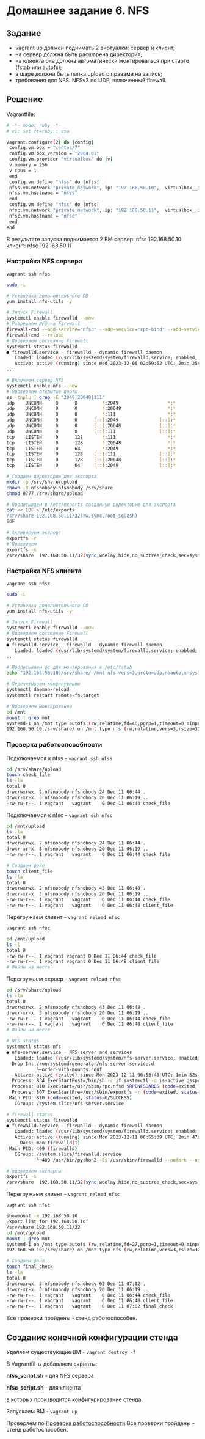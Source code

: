 # Домашнее задание 6. NFS

## Задание

- vagrant up должен поднимать 2 виртуалки: сервер и клиент;
- на сервер должна быть расшарена директория;
- на клиента она должна автоматически монтироваться при старте (fstab или autofs);
- в шаре должна быть папка upload с правами на запись;
- требования для NFS: NFSv3 по UDP, включенный firewall.

## Решение

Vagrantfile:

```bash
# -*- mode: ruby -*- 
# vi: set ft=ruby : vsa

Vagrant.configure(2) do |config| 
 config.vm.box = "centos/7" 
 config.vm.box_version = "2004.01" 
 config.vm.provider "virtualbox" do |v| 
 v.memory = 256 
 v.cpus = 1 
 end 
 config.vm.define "nfss" do |nfss| 
 nfss.vm.network "private_network", ip: "192.168.50.10",  virtualbox__intnet: "net1" 
 nfss.vm.hostname = "nfss" 
 end 
 config.vm.define "nfsc" do |nfsc| 
 nfsc.vm.network "private_network", ip: "192.168.50.11",  virtualbox__intnet: "net1" 
 nfsc.vm.hostname = "nfsc" 
 end 
end
```

В результате запуска поднимается 2 ВМ
сервер: nfss 192.168.50.10
клиент: nfsc 192.168.50.11

### Настройка NFS сервера

`vagrant ssh nfss`

```bash
sudo -i

# Установка дополнительного ПО
yum install nfs-utils -y

# Запуск Firewall
systemctl enable firewalld --now
# Разрешаем NFS на Firewall
firewall-cmd --add-service="nfs3" --add-service="rpc-bind" --add-service="mountd" --permanent 
firewall-cmd --reload
# Проверяем состояние Firewall
systemctl status firewalld
● firewalld.service - firewalld - dynamic firewall daemon
   Loaded: loaded (/usr/lib/systemd/system/firewalld.service; enabled; vendor preset: enabled)
   Active: active (running) since Wed 2023-12-06 02:59:52 UTC; 2min 25s ago
...

# Включаем сервер NFS
systemctl enable nfs --now
# Проверяем открытые порты
ss -tnplu | grep -E "2049|20048|111"
udp    UNCONN     0      0         *:2049                  *:*
udp    UNCONN     0      0         *:20048                 *:*                   users:(("rpc.mountd",pid=2352,fd=7))
udp    UNCONN     0      0         *:111                   *:*                   users:(("rpcbind",pid=342,fd=6))
udp    UNCONN     0      0      [::]:2049               [::]:*
udp    UNCONN     0      0      [::]:20048              [::]:*                   users:(("rpc.mountd",pid=2352,fd=9))
udp    UNCONN     0      0      [::]:111                [::]:*                   users:(("rpcbind",pid=342,fd=9))
tcp    LISTEN     0      128       *:111                   *:*                   users:(("rpcbind",pid=342,fd=8))
tcp    LISTEN     0      128       *:20048                 *:*                   users:(("rpc.mountd",pid=2352,fd=8))
tcp    LISTEN     0      64        *:2049                  *:*
tcp    LISTEN     0      128    [::]:111                [::]:*                   users:(("rpcbind",pid=342,fd=11))
tcp    LISTEN     0      128    [::]:20048              [::]:*                   users:(("rpc.mountd",pid=2352,fd=10))
tcp    LISTEN     0      64     [::]:2049               [::]:*

# Создаем директорию для экспорта
mkdir -p /srv/share/upload 
chown -R nfsnobody:nfsnobody /srv/share 
chmod 0777 /srv/share/upload

# Прописываем в /etc/exports созданную директорию для экспорта
cat << EOF > /etc/exports 
/srv/share 192.168.50.11/32(rw,sync,root_squash)
EOF

# Активируем экспорт
exportfs -r
# Проверяем
exportfs -s
/srv/share  192.168.50.11/32(sync,wdelay,hide,no_subtree_check,sec=sys,rw,secure,root_squash,no_all_squash)
```

### Настройка NFS клиента

`vagrant ssh nfsc`

```bash
sudo -i

# Установка дополнительного ПО
yum install nfs-utils -y

# Запуск Firewall
systemctl enable firewalld --now
# Проверяем состояние Firewall
systemctl status firewalld 
● firewalld.service - firewalld - dynamic firewall daemon
   Loaded: loaded (/usr/lib/systemd/system/firewalld.service; enabled; vendor preset: enabled)   Active: active (running) since Wed 2023-12-06 03:17:33 UTC; 18s ago
...

# Прописываем фс для монтирования в /etc/fstab
echo "192.168.56.10:/srv/share/ /mnt nfs vers=3,proto=udp,noauto,x-systemd.automount 0 0" >> /etc/fstab

# Перечитываем конфигурацию
systemctl daemon-reload 
systemctl restart remote-fs.target

# Проверяем монтирование
cd /mnt
mount | grep mnt 
systemd-1 on /mnt type autofs (rw,relatime,fd=46,pgrp=1,timeout=0,minproto=5,maxproto=5,direct,pipe_ino=25659)
192.168.50.10:/srv/share/ on /mnt type nfs (rw,relatime,vers=3,rsize=32768,wsize=32768,namlen=255,hard,proto=udp,timeo=11,retrans=3,sec=sys,mountaddr=192.168.50.10,mountvers=3,mountport=20048,mountproto=udp,local_lock=none,addr=192.168.50.10)
```

### Проверка работоспособности

Подключаемся к nfss - `vagrant ssh nfss`

```bash
cd /srv/share/upload
touch check_file
ls -la
total 0
drwxrwxrwx. 2 nfsnobody nfsnobody 24 Dec 11 06:44 .
drwxr-xr-x. 3 nfsnobody nfsnobody 20 Dec 11 06:19 ..
-rw-rw-r--. 1 vagrant   vagrant    0 Dec 11 06:44 check_file
```

Подключаемся к nfsc - `vagrant ssh nfsc`

```bash
cd /mnt/upload
ls -la
total 0
drwxrwxrwx. 2 nfsnobody nfsnobody 24 Dec 11 06:44 .
drwxr-xr-x. 3 nfsnobody nfsnobody 20 Dec 11 06:19 ..
-rw-rw-r--. 1 vagrant   vagrant    0 Dec 11 06:44 check_file

# Создаем файл
touch client_file
ls -la
total 0
drwxrwxrwx. 2 nfsnobody nfsnobody 43 Dec 11 06:48 .
drwxr-xr-x. 3 nfsnobody nfsnobody 20 Dec 11 06:19 ..
-rw-rw-r--. 1 vagrant   vagrant    0 Dec 11 06:44 check_file
-rw-rw-r--. 1 vagrant   vagrant    0 Dec 11 06:48 client_file
```

Перегружаем клиент - `vagrant reload nfsc`

`vagrant ssh nfsc`

```bash
cd /mnt/upload
ls -l
total 0
-rw-rw-r--. 1 vagrant vagrant 0 Dec 11 06:44 check_file
-rw-rw-r--. 1 vagrant vagrant 0 Dec 11 06:48 client_file
# Файлы на месте
```

Перегружаем сервер - `vagrant reload nfss`

```bash
cd /srv/share/upload
ls -la
total 0
drwxrwxrwx. 2 nfsnobody nfsnobody 43 Dec 11 06:48 .
drwxr-xr-x. 3 nfsnobody nfsnobody 20 Dec 11 06:19 ..
-rw-rw-r--. 1 vagrant   vagrant    0 Dec 11 06:44 check_file
-rw-rw-r--. 1 vagrant   vagrant    0 Dec 11 06:48 client_file
# Файлы на месте

# NFS status
systemctl status nfs
● nfs-server.service - NFS server and services
   Loaded: loaded (/usr/lib/systemd/system/nfs-server.service; enabled; vendor preset: disabled)
  Drop-In: /run/systemd/generator/nfs-server.service.d
           └─order-with-mounts.conf
   Active: active (exited) since Mon 2023-12-11 06:55:43 UTC; 1min 52s ago
  Process: 834 ExecStartPost=/bin/sh -c if systemctl -q is-active gssproxy; then systemctl reload gssproxy ; fi (code=exited, status=0/SUCCESS)
  Process: 810 ExecStart=/usr/sbin/rpc.nfsd $RPCNFSDARGS (code=exited, status=0/SUCCESS)
  Process: 807 ExecStartPre=/usr/sbin/exportfs -r (code=exited, status=0/SUCCESS)
 Main PID: 810 (code=exited, status=0/SUCCESS)
   CGroup: /system.slice/nfs-server.service

# firewall status
systemctl status firewalld
● firewalld.service - firewalld - dynamic firewall daemon
   Loaded: loaded (/usr/lib/systemd/system/firewalld.service; enabled; vendor preset: enabled)
   Active: active (running) since Mon 2023-12-11 06:55:39 UTC; 2min 47s ago
     Docs: man:firewalld(1)
 Main PID: 409 (firewalld)
   CGroup: /system.slice/firewalld.service
           └─409 /usr/bin/python2 -Es /usr/sbin/firewalld --nofork --nopid

# проверяем экспорты
exportfs -s
/srv/share  192.168.50.11/32(sync,wdelay,hide,no_subtree_check,sec=sys,rw,secure,root_squash,no_all_squash)
```

Перегружаем клиент - `vagrant reload nfsc`

`vagrant ssh nfsc`

```bash
showmount -e 192.168.50.10
Export list for 192.168.50.10:
/srv/share 192.168.50.11/32
cd /mnt/upload
mount | grep mnt
systemd-1 on /mnt type autofs (rw,relatime,fd=27,pgrp=1,timeout=0,minproto=5,maxproto=5,direct,pipe_ino=10946)
192.168.50.10:/srv/share/ on /mnt type nfs (rw,relatime,vers=3,rsize=32768,wsize=32768,namlen=255,hard,proto=udp,timeo=11,retrans=3,sec=sys,mountaddr=192.168.50.10,mountvers=3,mountport=20048,mountproto=udp,local_lock=none,addr=192.168.50.10)

# Создаем файл
touch final_check
ls -la
total 0
drwxrwxrwx. 2 nfsnobody nfsnobody 62 Dec 11 07:02 .
drwxr-xr-x. 3 nfsnobody nfsnobody 20 Dec 11 06:19 ..
-rw-rw-r--. 1 vagrant   vagrant    0 Dec 11 06:44 check_file
-rw-rw-r--. 1 vagrant   vagrant    0 Dec 11 06:48 client_file
-rw-rw-r--. 1 vagrant   vagrant    0 Dec 11 07:02 final_check
```

Все проверки пройдены - стенд работоспособен.

## Создание конечной конфигурации стенда

Удаляем существующие ВМ - `vagrant destroy -f`

В Vagrantfil-ы добавляем скрипты:

**nfss_script.sh** - для NFS сервера

**nfsc_script.sh** - для клиента

в которых производится конфигурирование стенда.

Запускаем ВМ - `vagrant up`

Проверяем по [Проверка работоспособности](https://goo.su/ce0D)
Все проверки пройдены - стенд работоспособен.
